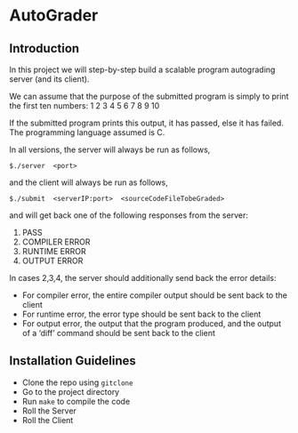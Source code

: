 # AutoGrader
## Introduction
In this project we will step-by-step build a scalable program autograding server (and its client). 

We can assume that the purpose of the submitted program is simply to print the first ten numbers:
1 2 3 4 5 6 7 8 9 10

If the submitted program prints this output, it has passed, else it has failed. The programming language assumed is C.

In all versions, the server will always be run as follows,

`$./server  <port>`

and the client will always be run as follows, 

`$./submit  <serverIP:port>  <sourceCodeFileTobeGraded>`

and will get back one of the following responses from the server:
1.  PASS
2.  COMPILER ERROR
3.  RUNTIME ERROR
4.  OUTPUT ERROR

In cases 2,3,4, the server should additionally send back the error details:
-  For compiler error, the entire compiler output should be sent back to the client
-  For runtime error, the error type should be sent back to the client
-  For output error, the output that the program produced, and the output of a ‘diff’ command  should be sent back to the client


## Installation Guidelines 
-  Clone the repo using `gitclone`
-  Go to the project directory
-  Run `make` to compile the code 
-  Roll the Server 
-  Roll the Client
